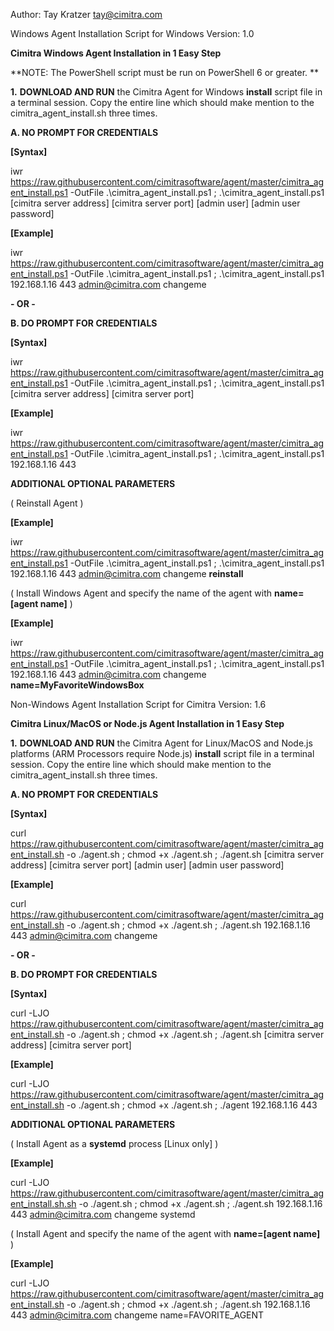 
Author: Tay Kratzer tay@cimitra.com

Windows Agent Installation Script for Windows
Version: 1.0

**Cimitra Windows Agent Installation in 1 Easy Step**

**NOTE: The PowerShell script must be run on PowerShell 6 or greater. **

**1.** **DOWNLOAD AND RUN** the Cimitra Agent for Windows **install** script file in a terminal session. Copy the entire line which should make mention to the cimitra_agent_install.sh three times. 

**A. NO PROMPT FOR CREDENTIALS**

**[Syntax]**

iwr https://raw.githubusercontent.com/cimitrasoftware/agent/master/cimitra_agent_install.ps1 -OutFile .\cimitra_agent_install.ps1  ; .\cimitra_agent_install.ps1 [cimitra server address] [cimitra server port] [admin user] [admin user password]

**[Example]**

iwr https://raw.githubusercontent.com/cimitrasoftware/agent/master/cimitra_agent_install.ps1 -OutFile .\cimitra_agent_install.ps1  ; .\cimitra_agent_install.ps1 192.168.1.16 443 admin@cimitra.com changeme

**- OR -**

**B. DO PROMPT FOR CREDENTIALS**

**[Syntax]**

iwr https://raw.githubusercontent.com/cimitrasoftware/agent/master/cimitra_agent_install.ps1 -OutFile .\cimitra_agent_install.ps1  ; .\cimitra_agent_install.ps1 [cimitra server address] [cimitra server port]

**[Example]**

iwr https://raw.githubusercontent.com/cimitrasoftware/agent/master/cimitra_agent_install.ps1 -OutFile .\cimitra_agent_install.ps1  ; .\cimitra_agent_install.ps1 192.168.1.16 443 

**ADDITIONAL OPTIONAL PARAMETERS**

( Reinstall Agent )

**[Example]**

iwr https://raw.githubusercontent.com/cimitrasoftware/agent/master/cimitra_agent_install.ps1 -OutFile .\cimitra_agent_install.ps1  ; .\cimitra_agent_install.ps1 192.168.1.16 443 admin@cimitra.com changeme **reinstall**

( Install Windows Agent and specify the name of the agent with **name=[agent name]** )

**[Example]**

iwr https://raw.githubusercontent.com/cimitrasoftware/agent/master/cimitra_agent_install.ps1 -OutFile .\cimitra_agent_install.ps1  ; .\cimitra_agent_install.ps1 192.168.1.16 443 admin@cimitra.com changeme **name=MyFavoriteWindowsBox**

Non-Windows Agent Installation Script for Cimitra
Version: 1.6

**Cimitra Linux/MacOS or Node.js Agent Installation in 1 Easy Step**

**1.** **DOWNLOAD AND RUN** the Cimitra Agent for Linux/MacOS and Node.js platforms (ARM Processors require Node.js) **install** script file in a terminal session. Copy the entire line which should make mention to the cimitra_agent_install.sh three times. 

**A. NO PROMPT FOR CREDENTIALS**

**[Syntax]**

curl https://raw.githubusercontent.com/cimitrasoftware/agent/master/cimitra_agent_install.sh -o ./agent.sh ; chmod +x ./agent.sh ; ./agent.sh [cimitra server address] [cimitra server port] [admin user] [admin user password]

**[Example]**

curl https://raw.githubusercontent.com/cimitrasoftware/agent/master/cimitra_agent_install.sh -o ./agent.sh ; chmod +x ./agent.sh ; ./agent.sh 192.168.1.16 443 admin@cimitra.com changeme

**- OR -**

**B. DO PROMPT FOR CREDENTIALS**

**[Syntax]**

curl -LJO https://raw.githubusercontent.com/cimitrasoftware/agent/master/cimitra_agent_install.sh -o ./agent.sh ; chmod +x ./agent.sh ; ./agent.sh [cimitra server address] [cimitra server port]

**[Example]**

curl -LJO https://raw.githubusercontent.com/cimitrasoftware/agent/master/cimitra_agent_install.sh -o ./agent.sh ; chmod +x ./agent.sh ; ./agent 192.168.1.16 443

**ADDITIONAL OPTIONAL PARAMETERS**

( Install Agent as a **systemd** process [Linux only] )

**[Example]**

curl -LJO https://raw.githubusercontent.com/cimitrasoftware/agent/master/cimitra_agent_install.sh.sh -o ./agent.sh ; chmod +x ./agent.sh ; ./agent.sh 192.168.1.16 443 admin@cimitra.com changeme systemd

( Install Agent and specify the name of the agent with **name=[agent name]** )

**[Example]**

curl -LJO https://raw.githubusercontent.com/cimitrasoftware/agent/master/cimitra_agent_install.sh -o ./agent.sh ; chmod +x ./agent.sh ; ./agent.sh 192.168.1.16 443 admin@cimitra.com changeme name=FAVORITE_AGENT

